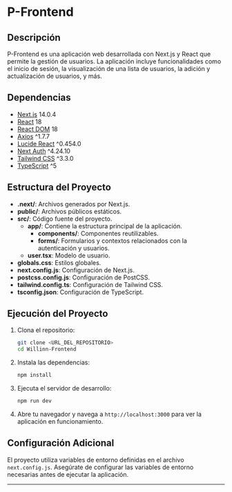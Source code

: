 # P-Frontend

## Descripción

P-Frontend es una aplicación web desarrollada con Next.js y React que permite la gestión de usuarios. La aplicación incluye funcionalidades como el inicio de sesión, la visualización de una lista de usuarios, la adición y actualización de usuarios, y más.

## Dependencias

- [Next.js](https://nextjs.org/) 14.0.4
- [React](https://reactjs.org/) 18
- [React DOM](https://reactjs.org/docs/react-dom.html) 18
- [Axios](https://axios-http.com/) ^1.7.7
- [Lucide React](https://lucide.dev/) ^0.454.0
- [Next Auth](https://next-auth.js.org/) ^4.24.10
- [Tailwind CSS](https://tailwindcss.com/) ^3.3.0
- [TypeScript](https://www.typescriptlang.org/) ^5

## Estructura del Proyecto

- **.next/**: Archivos generados por Next.js.
- **public/**: Archivos públicos estáticos.
- **src/**: Código fuente del proyecto.
  - **app/**: Contiene la estructura principal de la aplicación.
    - **components/**: Componentes reutilizables.
    - **forms/**: Formularios y contextos relacionados con la autenticación y usuarios.
  - **user.tsx**: Modelo de usuario.
- **globals.css**: Estilos globales.
- **next.config.js**: Configuración de Next.js.
- **postcss.config.js**: Configuración de PostCSS.
- **tailwind.config.ts**: Configuración de Tailwind CSS.
- **tsconfig.json**: Configuración de TypeScript.

## Ejecución del Proyecto

1. Clona el repositorio:
    ```sh
    git clone <URL_DEL_REPOSITORIO>
    cd Willinn-Frontend
    ```

2. Instala las dependencias:
    ```sh
    npm install
    ```

3. Ejecuta el servidor de desarrollo:
    ```sh
    npm run dev
    ```

4. Abre tu navegador y navega a `http://localhost:3000` para ver la aplicación en funcionamiento.

## Configuración Adicional

El proyecto utiliza variables de entorno definidas en el archivo `next.config.js`. Asegúrate de configurar las variables de entorno necesarias antes de ejecutar la aplicación.

---
